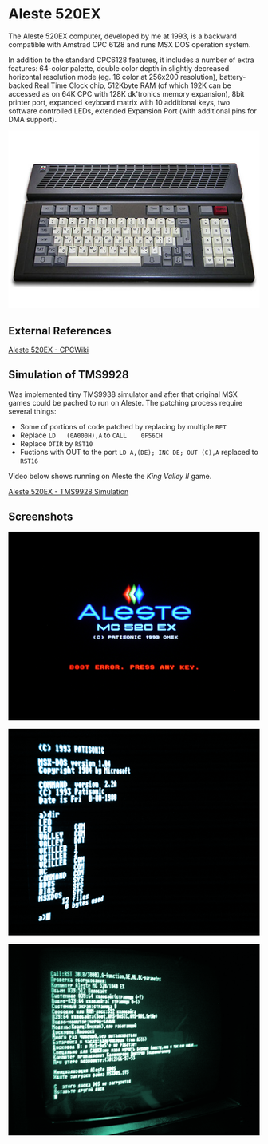 # Aleste 520EX

The Aleste 520EX computer, developed by me at 1993, is a backward compatible with Amstrad CPC 6128 and runs MSX DOS operation system.

In addition to the standard CPC6128 features, it includes a number of extra features: 64-color palette, double color depth in slightly decreased horizontal resolution mode (eg. 16 color at 256x200 resolution), battery-backed Real Time Clock chip, 512Kbyte RAM (of which 192K can be accessed as on 64K CPC with 128K dk'tronics memory expansion), 8bit printer port, expanded keyboard matrix with 10 additional keys, two software controlled LEDs, extended Expansion Port (with additional pins for DMA support).

![Aleste 520EX](/projects/aleste/aleste_520ex_512px.jpg)

## External References

[Aleste 520EX - CPCWiki](http://www.cpcwiki.eu/index.php/Aleste_520EX)

## Simulation of TMS9928 

Was implemented tiny TMS9938 simulator and after that original MSX games could be pached to run on Aleste. The patching process require several things:

- Some of portions of code patched by replacing by multiple `RET` 
- Replace `LD	(0A000H),A` to `CALL	0F56CH`
- Replace `OTIR` by `RST10`
- Fuctions with OUT to the port `LD	A,(DE); INC	DE; OUT	(C),A` replaced to `RST16`

Video below shows running on Aleste the _King Valley II_ game.

[Aleste 520EX - TMS9928 Simulation](https://www.youtube.com/watch?v=m0mpAffz5DQ)

## Screenshots

![Aleste 520EX - Boot Screen](/projects/aleste/aleste_boot_screen.png)

![Aleste 520EX - MSX DOS Screen](/projects/aleste/msx_dos_screenshot.png)

![Aleste 520EX - Test Screen](/projects/aleste/test_screenshot.png)

